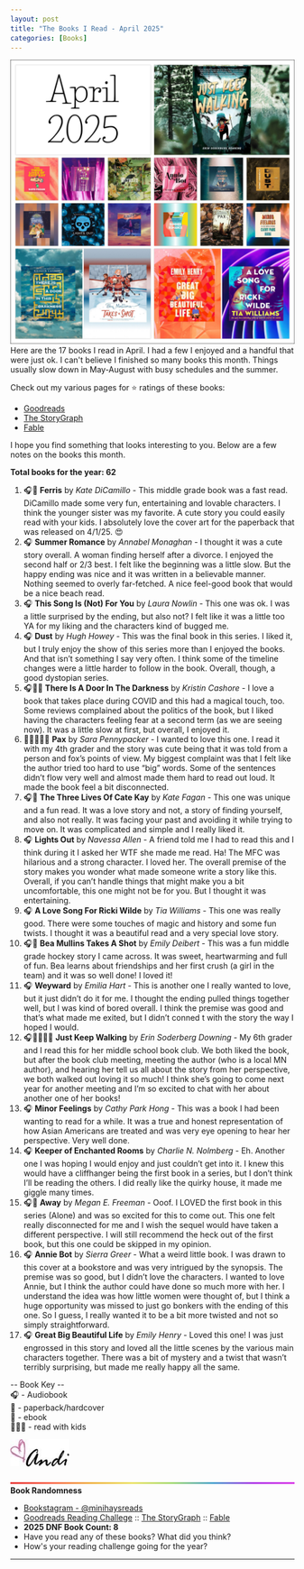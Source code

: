 ```yaml
---
layout: post
title: "The Books I Read - April 2025"
categories: [Books]
---
```

![books](/images/April2025Books.png)
Here are the 17 books I read in April. I had a few I enjoyed and a handful that were just ok. I can't believe I finished so many books this month. Things usually slow down in May-August with busy schedules and the summer.

Check out my various pages for ⭐️ ratings of these books: 
- [Goodreads](https://www.goodreads.com/readingchallenges/annual) 
- [The StoryGraph](https://app.thestorygraph.com/stats/minihays?year=2025)
- [Fable](https://fable.co/minihays-147798854824) 

I hope you find something that looks interesting to you. Below are a few notes on the books this month.

**Total books for the year: 62**

1. 🎧📖 **Ferris** by *Kate DiCamillo* - This middle grade book was a fast read. DiCamillo made some very fun, entertaining and lovable characters. I think the younger sister was my favorite. A cute story you could easily read with your kids. I absolutely love the cover art for the paperback that was released on 4/1/25. 😍
2. 🎧 **Summer Romance** by *Annabel Monaghan* - I thought it was a cute story overall. A woman finding herself after a divorce. I enjoyed the second half or 2/3 best. I felt like the beginning was a little slow. But the happy ending was nice and it was written in a believable manner. Nothing seemed to overly far-fetched. A nice feel-good book that would be a nice beach read.
3. 🎧 **This Song Is (Not) For You** by *Laura Nowlin* - This one was ok. I was a little surprised by the ending, but also not? I felt like it was a little too YA for my liking and the characters kind of bugged me. 
4. 🎧 **Dust** by *Hugh Howey* - This was the final book in this series. I liked it, but I truly enjoy the show of this series more than I enjoyed the books. And that isn’t something I say very often. I think some of the timeline changes were a little harder to follow in the book. Overall, though, a good dystopian series. 
5. 🎧📱📖 **There Is A Door In The Darkness** by *Kristin Cashore* - I love a book that takes place during COVID and this had a magical touch, too. Some reviews complained about the politics of the book, but I liked having the characters feeling fear at a second term (as we are seeing now). It was a little slow at first, but overall, I enjoyed it.
6. 📱📖👩‍👧‍👦 **Pax** by *Sara Pennypacker* - I wanted to love this one. I read it with my 4th grader and the story was cute being that it was told from a person and fox’s points of view. My biggest complaint was that I felt like the author tried too hard to use “big” words. Some of the sentences didn’t flow very well and almost made them hard to read out loud. It made the book feel a bit disconnected.
7. 🎧📱 **The Three Lives Of Cate Kay** by *Kate Fagan* - This one was unique and a fun read. It was a love story and not, a story of finding yourself, and also not really. It was facing your past and avoiding it while trying to move on. It was complicated and simple and I really liked it.
8. 🎧 **Lights Out** by *Navessa Allen* - A friend told me I had to read this and I think during it I asked her WTF she made me read. Ha! The MFC was hilarious and a strong character. I loved her. The overall premise of the story makes you wonder what made someone write a story like this. Overall, if you can’t handle things that might make you a bit uncomfortable, this one might not be for you. But I thought it was entertaining.
9. 🎧 **A Love Song For Ricki Wilde** by *Tia Williams* - This one was really good. There were some touches of magic and history and some fun twists. I thought it was a beautiful read and a very special love story.
10. 🎧📱 **Bea Mullins Takes A Shot** by *Emily Deibert* - This was a fun middle grade hockey story I came across. It was sweet, heartwarming and full of fun. Bea learns about friendships and her first crush (a girl in the team) and it was so well done! I loved it!
11. 🎧 **Weyward** by *Emilia Hart* - This is another one I really wanted to love, but it just didn’t do it for me. I thought the ending pulled things together well, but I was kind of bored overall. I think the premise was good and that’s what made me exited, but I didn’t conned t with the story the way I hoped I would.
12. 🎧📖👩‍👧‍👦 **Just Keep Walking** by *Erin Soderberg Downing* - My 6th grader and I read this for her middle school book club. We both liked the book, but after the book club meeting, meeting the author (who is a local MN author), and hearing her tell us all about the story from her perspective, we both walked out loving it so much! I think she’s going to come next year for another meeting and I’m so excited to chat with her about another one of her books!
13. 🎧 **Minor Feelings** by *Cathy Park Hong* - This was a book I had been wanting to read for a while. It was a true and honest representation of how Asian Americans are treated and was very eye opening to hear her perspective. Very well done.
14. 🎧 **Keeper of Enchanted Rooms** by *Charlie N. Nolmberg* - Eh. Another one I was hoping I would enjoy and just couldn’t get into it. I knew this would have a cliffhanger being the first book in a series, but I don’t think I’ll be reading the others. I did really like the quirky house, it made me giggle many times. 
15. 🎧📱 **Away** by *Megan E. Freeman* - Ooof. I LOVED the first book in this series (Alone) and was so excited for this to come out. This one felt really disconnected for me and I wish the sequel would have taken a different perspective. I will still recommend the heck out of the first book, but this one could be skipped in my opinion. 
16. 🎧 **Annie Bot** by *Sierra Greer* - What a weird little book. I was drawn to this cover at a bookstore and was very intrigued by the synopsis. The premise was so good, but I didn’t love the characters. I wanted to love Annie, but I think the author could have done so much more with her. I understand the idea was how little women were thought of, but I think a huge opportunity was missed to just go bonkers with the ending of this one. So I guess, I really wanted it to be a bit more twisted and not so simply straightforward.
17. 🎧 **Great Big Beautiful Life** by *Emily Henry* - Loved this one! I was just engrossed in this story and loved all the little scenes by the various main characters together. There was a bit of mystery and a twist that wasn’t terribly surprising, but made me really happy all the same. 

-- Book Key -- <br />
🎧 - Audiobook <br />
📖 - paperback/hardcover <br />
📱 - ebook <br />
👩‍👧‍👦 - read with kids 

![Andi](/images/andi.jpg)

![header](/images/BrightSkinnyRainbow.png)
**Book Randomness**
- [Bookstagram - @minihaysreads](http://instagram.com/minihaysreads)
- [Goodreads Reading Challege](https://www.goodreads.com/readingchallenges/annual) :: [The StoryGraph](https://app.thestorygraph.com/stats/minihays?year=2025) :: [Fable](https://fable.co/minihays-147798854824) 
- **2025 DNF Book Count: 8** 
- Have you read any of these books? What did you think?
- How's your reading challenge going for the year?

----